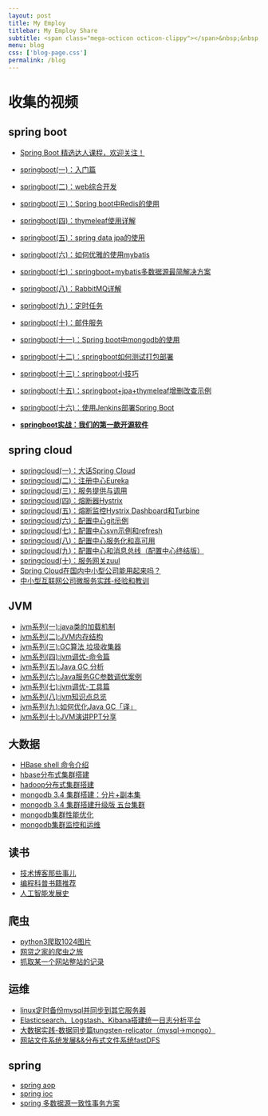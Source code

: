 ```yaml
---
layout: post
title: My Employ
titlebar: My Employ Share
subtitle: <span class="mega-octicon octicon-clippy"></span>&nbsp;&nbsp; Take notes about everything new
menu: blog
css: ['blog-page.css']
permalink: /blog
---
```



# 收集的视频

## spring boot 

- [Spring Boot 精选达人课程，欢迎关注！](http://gitbook.cn/gitchat/column/59f5daa149cd4330613605ba)  
- [springboot(一)：入门篇](http://www.ityouknow.com/springboot/2016/01/06/springboot(%E4%B8%80)-%E5%85%A5%E9%97%A8%E7%AF%87.html)
- [springboot(二)：web综合开发](http://www.ityouknow.com/springboot/2016/02/03/springboot(%E4%BA%8C)-web%E7%BB%BC%E5%90%88%E5%BC%80%E5%8F%91.html)
- [springboot(三)：Spring boot中Redis的使用](http://www.ityouknow.com/springboot/2016/03/06/springboot(%E4%B8%89)-Spring-Boot%E4%B8%ADRedis%E7%9A%84%E4%BD%BF%E7%94%A8.html)
- [springboot(四)：thymeleaf使用详解](http://www.ityouknow.com/springboot/2016/05/01/springboot(%E5%9B%9B)-thymeleaf%E4%BD%BF%E7%94%A8%E8%AF%A6%E8%A7%A3.html)
- [springboot(五)：spring data jpa的使用](http://www.ityouknow.com/springboot/2016/08/20/springboot(%E4%BA%94)-spring-data-jpa%E7%9A%84%E4%BD%BF%E7%94%A8.html)
- [springboot(六)：如何优雅的使用mybatis](http://www.ityouknow.com/springboot/2016/11/06/springboot(%E5%85%AD)-%E5%A6%82%E4%BD%95%E4%BC%98%E9%9B%85%E7%9A%84%E4%BD%BF%E7%94%A8mybatis.html)
- [springboot(七)：springboot+mybatis多数据源最简解决方案](http://www.ityouknow.com/springboot/2016/11/25/springboot(%E4%B8%83)-springboot+mybatis%E5%A4%9A%E6%95%B0%E6%8D%AE%E6%BA%90%E6%9C%80%E7%AE%80%E8%A7%A3%E5%86%B3%E6%96%B9%E6%A1%88.html)
- [springboot(八)：RabbitMQ详解](http://www.ityouknow.com/springboot/2016/11/30/springboot(%E5%85%AB)-RabbitMQ%E8%AF%A6%E8%A7%A3.html)
- [springboot(九)：定时任务](http://www.ityouknow.com/springboot/2016/12/02/springboot(%E4%B9%9D)-%E5%AE%9A%E6%97%B6%E4%BB%BB%E5%8A%A1.html)
- [springboot(十)：邮件服务](http://www.ityouknow.com/springboot/2017/05/06/springboot-mail.html)
- [springboot(十一)：Spring boot中mongodb的使用](http://www.ityouknow.com/springboot/2017/05/08/springboot-mongodb.html)
- [springboot(十二)：springboot如何测试打包部署](http://www.ityouknow.com/springboot/2017/05/09/springboot-deploy.html)
- [springboot(十三)：springboot小技巧](http://www.ityouknow.com/springboot/2017/06/22/springboot-tips.html)
- [springboot(十五)：springboot+jpa+thymeleaf增删改查示例](http://www.ityouknow.com/springboot/2017/09/23/spring-boot-jpa-thymeleaf-curd.html)  
- [springboot(十六)：使用Jenkins部署Spring Boot](http://www.ityouknow.com/springboot/2017/11/11/springboot-jenkins.html)

- **[springboot实战：我们的第一款开源软件](http://www.ityouknow.com/springboot/2016/09/26/springboot%E5%AE%9E%E6%88%98-%E6%88%91%E4%BB%AC%E7%9A%84%E7%AC%AC%E4%B8%80%E6%AC%BE%E5%BC%80%E6%BA%90%E8%BD%AF%E4%BB%B6.html)**

## spring cloud 

- [springcloud(一)：大话Spring Cloud](http://www.ityouknow.com/springcloud/2017/05/01/simple-springcloud.html)
- [springcloud(二)：注册中心Eureka](http://www.ityouknow.com/springcloud/2017/05/10/springcloud-eureka.html)
- [springcloud(三)：服务提供与调用](http://www.ityouknow.com/springcloud/2017/05/12/eureka-provider-constomer.html)
- [springcloud(四)：熔断器Hystrix](http://www.ityouknow.com/springcloud/2017/05/16/springcloud-hystrix.html)
- [springcloud(五)：熔断监控Hystrix Dashboard和Turbine](http://www.ityouknow.com/springcloud/2017/05/18/hystrix-dashboard-turbine.html)
- [springcloud(六)：配置中心git示例](http://www.ityouknow.com/springcloud/2017/05/22/springcloud-config-git.html)
- [springcloud(七)：配置中心svn示例和refresh](http://www.ityouknow.com/springcloud/2017/05/23/springcloud-config-svn-refresh.html)
- [springcloud(八)：配置中心服务化和高可用](http://www.ityouknow.com/springcloud/2017/05/25/springcloud-config-eureka.html)
- [springcloud(九)：配置中心和消息总线（配置中心终结版）](http://www.ityouknow.com/springcloud/2017/05/26/springcloud-config-eureka-bus.html)
- [springcloud(十)：服务网关zuul](http://www.ityouknow.com/springcloud/2017/06/01/gateway-service-zuul.html)  
- [Spring Cloud在国内中小型公司能用起来吗？](http://www.ityouknow.com/springcloud/2017/09/11/can-use-springcloud.html)   
- [中小型互联网公司微服务实践-经验和教训](http://www.ityouknow.com/springcloud/2017/10/19/micro-service-practice.html)


## JVM

- [jvm系列(一):java类的加载机制](http://www.ityouknow.com/jvm/2017/08/19/class-loading-principle.html)
- [jvm系列(二):JVM内存结构](http://www.ityouknow.com/jvm/2017/08/25/jvm-memory-structure.html)
- [jvm系列(三):GC算法 垃圾收集器](http://www.ityouknow.com/jvm/2017/08/29/GC-garbage-collection.html)
- [jvm系列(四):jvm调优-命令篇](http://www.ityouknow.com/jvm/2017/09/03/jvm-command.html)
- [jvm系列(五):Java GC 分析](http://www.ityouknow.com/jvm/2017/09/18/GC-Analysis.html)
- [jvm系列(六):Java服务GC参数调优案例](http://www.ityouknow.com/jvm/2017/09/19/GC-tuning.html)
- [jvm系列(七):jvm调优-工具篇](http://www.ityouknow.com/java/2017/02/22/jvm-tool.html)
- [jvm系列(八):jvm知识点总览](http://www.ityouknow.com/java/2017/03/01/jvm-overview.html)
- [jvm系列(九):如何优化Java GC「译」](http://www.ityouknow.com/jvm/2017/09/21/How-to-optimize-Java-GC.html)
- [jvm系列(十):JVM演讲PPT分享](http://www.ityouknow.com/jvm/2017/09/30/jvm-ppt.html)


## 大数据

- [HBase shell 命令介绍](http://www.ityouknow.com/hbase/2017/07/28/hbase-shell.html)  
- [hbase分布式集群搭建](http://www.ityouknow.com/hbase/2017/07/25/hbase-cluster-setup.html)  
- [hadoop分布式集群搭建](http://www.ityouknow.com/hadoop/2017/07/24/hadoop-cluster-setup.html) 
- [mongodb 3.4 集群搭建：分片+副本集](http://www.ityouknow.com/mongodb/2017/08/05/mongodb-cluster-setup.html)  
- [mongodb 3.4 集群搭建升级版 五台集群](http://www.ityouknow.com/mongodb/2017/08/16/install-mongodb-cluster.html)  
- [mongodb集群性能优化](http://www.ityouknow.com/mongodb/2017/09/01/mongodb-performance-optimization.html)  
- [mongodb集群监控和运维](http://www.ityouknow.com/mongodb/2017/09/06/mongodb-operation.html) 


## 读书

- [技术博客那些事儿](http://www.ityouknow.com/tech/2017/07/16/operating-technology-blog.html)  
- [编程科普书籍推荐](http://www.ityouknow.com/book/2017/06/06/book-list.html)
- [人工智能发展史](http://www.ityouknow.com/book/2017/06/10/intelligent-age.html)


## 爬虫

- [python3爬取1024图片](http://www.ityouknow.com/python/2016/10/30/python3%E7%88%AC%E5%8F%961024%E5%9B%BE%E7%89%87.html)
- [网贷之家的爬虫之旅](http://www.cnblogs.com/ityouknow/p/4423998.html)
- [抓取某一个网站整站的记录](http://www.cnblogs.com/ityouknow/p/5446199.html)


## 运维

- [linux定时备份mysql并同步到其它服务器](http://www.ityouknow.com/mysql/2016/09/09/linux%E5%AE%9A%E6%97%B6%E5%A4%87%E4%BB%BDmysql%E5%B9%B6%E5%90%8C%E6%AD%A5%E5%88%B0%E5%85%B6%E5%AE%83%E6%9C%8D%E5%8A%A1%E5%99%A8.html)
- [Elasticsearch、Logstash、Kibana搭建统一日志分析平台](http://www.cnblogs.com/ityouknow/p/4933103.html)
- [大数据实践-数据同步篇tungsten-relicator（mysql-&gt;mongo）](http://www.cnblogs.com/ityouknow/p/4918164.html)
- [网站文件系统发展&&分布式文件系统fastDFS](http://www.cnblogs.com/ityouknow/p/5344857.html)


## spring 

- [spring aop](http://www.cnblogs.com/ityouknow/p/5329550.html)
- [spring ioc](http://www.cnblogs.com/ityouknow/p/5311360.html)
- [spring 多数据源一致性事务方案](http://www.cnblogs.com/ityouknow/p/4977136.html)


